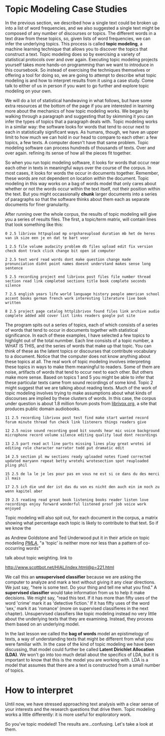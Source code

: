 # Topic Modeling Case Studies

In the previous section, we described how a single text could be broken up into a list of word frequencies, and we also suggested a single text might be composed of any number of discourses or topics. The different words in a text draw from these topics, so, given lists of word frequencies, we can infer the underlying topics. This process is called **topic modeling**, a machine learning technique that allows you to discover the topics that construct a text. Topic modeling does so by exercising a variety of statistical protocols over and over again. Executing topic modeling projects yourself takes more hands-on programming than we want to introduce in this coursebook. So instead of exercising the techniques themselves or offering a tool for doing so, we are going to attempt to describe what topic modeling is and how to interpret results from it using a case study. Come talk to either of us in person if you want to go further and explore topic modeling on your own.

We will do a lot of statistical handwaving in what follows, but have some extra resources at the bottom of the page if you are interested in learning more about the mechanics of how topic modeling works. We began by walking through a paragraph and suggesting that by skimming it you can infer the types of topics that a paragraph deals with. Topic modeling works in a similar way: the software looks for words that tend to occur next to each in statistically significant ways. As humans, though, we have an upper limit to how much we can hold in our head to compare to each other: a few topics, a few texts. A computer doesn't have that same problem. Topic modeling software can process hundreds of thousands of texts. Over and over again. refining its sense of how all the pieces fit together. 

So when you run topic modeling software, it looks for words that occur near each other in texts in meaningful ways over the course of the corpus. In most cases, it looks for words the occur in documents together. Remember, these words are not dependent on location *within* the document. Topic modeling in this way works on a bag of words model that only cares about whether or not the words occur within the text itself, not their position within the text. But you might occassionally **chunk** larger documents into a series of paragraphs so that the software thinks about them each as separate documents for finer granularity.

After running over the whole corpus, the results of topic modeling will give you a series of results files. The first, a topic/term matrix, will contain lines that look something like this:

```
0 2.5 librivox httpupload mp orgshareupload duration mb het de heres van ik size een je en dat te bart voor

1 2.5 file volume audacity problem db files upload edit fix version check dont track click change bit open id computer

2 2.5 text word read words dont make question change made pronunciation didnt point names doesnt understand makes sense long sentence

5 2.5 recording project end librivox post files file number thread section read link completed sections title book complete seconds silence

7 2.5 english years life world language history people american school accent books german french work interesting literature live book written

8 2.5 project page catalog httplibrivox found files link archive audio complete added add cover list links readers google put site
```

The program spits out a series of topics, each of which consists of a series of words that tend to occur in documents together with statistical significance. In each of these examples, I have selected a few topics to highlight out of the total nunmber. Each line consists of a topic number, a WHAT IS THIS, and the series of words that make up that topic. You can think of these as the latent topics or discourses that contribute vocabulary to a document. Notice that the computer does not know anything about these topics at all. The real work of topic modeling involves interpreting these topics in ways to make them meaningful to readers. Some of them are noise, artifacts of words that tend to occur next to each other. But others make more sense. Based on topics 1 and 5 you might be able to infer that these particular texts came from sound recordings of some kind. Topic 2 might suggest that we are talking about reading texts. Much of the work of topic modeling involves trying to make assumptions about what kinds of discourses are implied by these clusters of words. In this case, the corpus under question is about 1.8 million forum posts from [librivox.org](https://www.librivox.org), a site that produces public domain audiobooks.

```
11 2.5 recording librivox post test find make start wanted record forum minute thread fun check link listeners things readers give

12 2.5 noise sound recording good bit sounds hear mic voice background microphone record volume silence editing quality loud dont recordings

13 2.5 part read act line parts missing lines play great wrotei id editing role character narrator todd put dramatic edit

14 2.5 section pl mw sections ready uploaded notes fixed corrected updated maryann repeat betty wrotehi wrotesection spot reuploaded pling phil

15 2.5 de la le je les pour pas en vous ne est si ce dans du des merci il mais

17 2.5 ich die und der ist das du von es nicht den auch ein im noch zu wenn kapitel aber

19 2.5 reading read great book listening books reader listen love recordings enjoy forward wonderful listened proof job voice work enjoyed
```
Topic modeling will also spit out, for each document in the corpus, a matrix showing what percentage each topic is likely to contribute to that text. So if we know the 





as Andrew Goldstone and Ted Underwood put it in their article on topic modeling *[PMLA](https://andrewgoldstone.com/blog/2012/12/13/pmla/)*, "a 'topic' is neither more nor less than a pattern of co-occurring words"





talk about topic weighting. link to 

http://www.scottbot.net/HIAL/index.html@p=221.html



We call this an **unsupervised classifier** because we are asking the computer to analyze and mark a text without giving it any clear directions. We just say, "here is some text. Do your thing and tell me what you find." A **supervised classifier** would take information from us to help it make decisions. We might say, "read this text. If it has more than fifty uses of the word 'crime' mark it as 'detective fiction.' If it has fifty uses of the word 'sex,' mark it as 'romance' (more on supervised classifieres in the next chapter). Unsupervised classifiers like topic modeling instead no very little about the underlying texts that they are examining. Instead, they process them based on an underlying model.

In the last lesson we called the **bag of words** model an epistimelogy of texts, a way of understanding texts that might be different from what you were familiar with. In the case of the kind of topic modeling we have been discussing, that model could further be called **Latent Dirichlet Allocation (LDA)**. We won't go into too much detail about the specifics of LDA, but it is important to know that this is the model you are working with. LDA is a model that assumes that there are a text is constructed from a small number of topics.

# How to interpret

Until now, we have stressed approaching text analysis with a clear sense of your interests and the research questions that drive them. Topic modeling works a little differently: it is more useful for exploratory work.






So you've topic modeled! The results are…confusing. Let's take a look at them.




